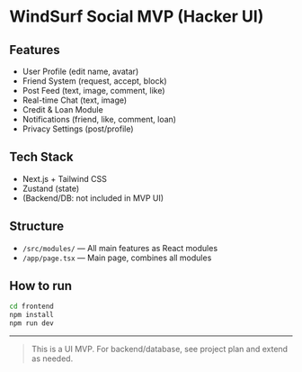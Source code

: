 # WindSurf Social MVP (Hacker UI)

## Features
- User Profile (edit name, avatar)
- Friend System (request, accept, block)
- Post Feed (text, image, comment, like)
- Real-time Chat (text, image)
- Credit & Loan Module
- Notifications (friend, like, comment, loan)
- Privacy Settings (post/profile)

## Tech Stack
- Next.js + Tailwind CSS
- Zustand (state)
- (Backend/DB: not included in MVP UI)

## Structure
- `/src/modules/` — All main features as React modules
- `/app/page.tsx` — Main page, combines all modules

## How to run
```bash
cd frontend
npm install
npm run dev
```

---

> This is a UI MVP. For backend/database, see project plan and extend as needed.
